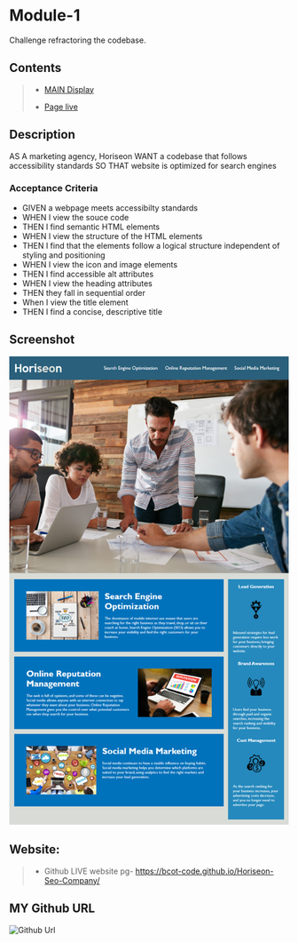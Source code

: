 # Module-1

Challenge refractoring the codebase.

## Contents

> - [MAIN Display](https://github.com/bcot-code/Horiseon-Seo-Company/tree/main#screenshot)
>
> - [Page live](https://github.com/bcot-code/Horiseon-Seo-Company/tree/main#website)

## Description

AS A marketing agency, Horiseon
WANT a codebase that follows accessibility standards
SO THAT website is optimized for search engines

### Acceptance Criteria

- GIVEN a webpage meets accessibilty standards
- WHEN I view the souce code
- THEN I find semantic HTML elements
- WHEN I view the structure of the HTML elements
- THEN I find that the elements follow a logical structure independent of styling and
  positioning
- WHEN I view the icon and image elements
- THEN I find accessible alt attributes
- WHEN I view the heading attributes
- THEN they fall in sequential order
- When I view the title element
- THEN I find a concise, descriptive title

## Screenshot

![The Horiseon company webpage deployment](./assets/images/01-html-css-git-homework-demo.png)

## Website:

> - Github LIVE website pg- https://bcot-code.github.io/Horiseon-Seo-Company/

## MY Github URL

![Github Url](https://github.com/bcot-code/Horiseon-Seo-Company)
